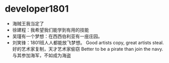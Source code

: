 # developer1801

- 海贼王我当定了
- 徐建程：我希望我们能学到有用的技能
- 吴瑾有一个梦想：在西西伯利亚有一座庄园。
- 刘笑锋：1801班人人都能放飞梦想。
Good artists copy, great artists steal.好的艺术家复制，天才艺术家偷窃
Better to be a pirate than join the navy. 与其参加海军，不如成为海盗
